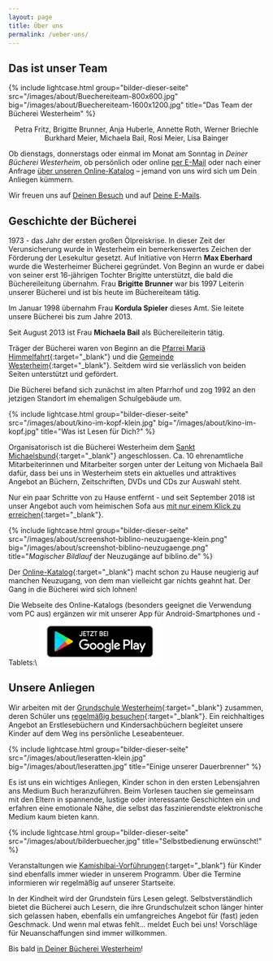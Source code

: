 ```yaml
---
layout: page
title: Über uns
permalink: /ueber-uns/
---
```


## Das ist unser Team

{% include lightcase.html group="bilder-dieser-seite"
      src="/images/about/Buechereiteam-800x600.jpg" 
      big="/images/about/Buechereiteam-1600x1200.jpg" 
      title="Das Team der Bücherei Westerheim" %}
      
<p><center>Petra Fritz, Brigitte Brunner, Anja Huberle, Annette Roth, Werner Briechle<br>
Burkhard Meier, Michaela Bail, Rosi Meier, Lisa Bainger</center></p>

Ob dienstags, donnerstags oder einmal im Monat am Sonntag in _Deiner Bücherei Westerheim_, ob persönlich oder online [per E-Mail](/der-weg-zu-uns/#e-mail-adresse) oder nach einer Anfrage [über unseren Online-Katalog](https://www.biblino.de/westerheim) – jemand von uns wird sich um Dein Anliegen kümmern. 

Wir freuen uns auf [Deinen Besuch](/der-weg-zu-uns/) und auf [Deine E-Mails](/der-weg-zu-uns/#e-mail-adresse). 

## Geschichte der Bücherei
      
1973 - das Jahr der ersten großen Ölpreiskrise. In dieser Zeit der Verunsicherung wurde in Westerheim ein bemerkenswertes Zeichen der Förderung der Lesekultur gesetzt. Auf Initiative von Herrn **Max Eberhard** wurde die Westerheimer Bücherei gegründet. Von Beginn an wurde er dabei von seiner erst 16-jährigen Tochter Brigitte unterstützt, die bald die Büchereileitung übernahm. Frau **Brigitte Brunner** war bis 1997 Leiterin unserer Bücherei und ist bis heute im Büchereiteam tätig. 

Im Januar 1998 übernahm Frau **Kordula Spieler** dieses Amt. Sie leitete unsere Bücherei bis zum Jahre 2013. 

Seit August 2013 ist Frau **Michaela Bail** als Büchereileiterin tätig.

Träger der Bücherei waren von Beginn an die [Pfarrei Mariä Himmelfahrt](https://bistum-augsburg.de/Pfarreien/Mariae-Himmelfahrt_Westerheim){:target="_blank"} und die [Gemeinde Westerheim](http://www.gemeinde-westerheim.de/){:target="_blank"}. Seitdem wird sie verlässlich von beiden Seiten unterstützt und gefördert.

Die Bücherei befand sich zunächst im alten Pfarrhof und zog 1992 an den jetzigen Standort im ehemaligen Schulgebäude um.

{% include lightcase.html group="bilder-dieser-seite"
      src="/images/about/kino-im-kopf-klein.jpg" 
      big="/images/about/kino-im-kopf.jpg" 
      title="Was ist Lesen für Dich?" %}

Organisatorisch ist die Bücherei Westerheim dem [Sankt Michaelsbund](https://www.st-michaelsbund.de/buechereiarbeit.html){:target="_blank"} angeschlossen. Ca. 10 ehrenamtliche Mitarbeiterinnen und Mitarbeiter sorgen unter der Leitung von Michaela Bail dafür, dass bei uns in Westerheim stets ein aktuelles und attraktives Angebot an Büchern, Zeitschriften, DVDs und CDs zur Auswahl steht. 

Nur ein paar Schritte von zu Hause entfernt - und seit September 2018 ist unser Angebot auch vom heimischen Sofa aus [mit nur einem Klick zu erreichen](https://www.biblino.de/westerheim){:target="_blank"}.

{% include lightcase.html group="bilder-dieser-seite"
      src="/images/about/screenshot-biblino-neuzugaenge-klein.png" 
      big="/images/about/screenshot-biblino-neuzugaenge.png" 
      title="<i>Magischer Bildlauf</i> der Neuzugänge auf biblino.de" %}

Der [Online-Katalog](https://www.biblino.de/westerheim){:target="_blank"} macht schon zu Hause neugierig auf manchen Neuzugang, von dem man vielleicht gar nichts geahnt hat. Der Gang in die Bücherei wird sich lohnen!

Die Webseite des Online-Katalogs (besonders geeignet die Verwendung vom PC aus) ergänzen wir mit unserer App für Android-Smartphones und -Tablets:\\
<a href='https://play.google.com/store/apps/details?id=de.meier.burkhard.bibapp'>
  <img alt='Jetzt bei Google Play' src='/images/googleplay.de_badge_web_generic.png' width="240px;" height="auto;"/>
</a>


## Unsere Anliegen

Wir arbeiten mit der [Grundschule Westerheim](http://cms.schule-westerheim.de/){:target="_blank"} zusammen, deren Schüler uns [regelmäßig besuchen](http://cms.schule-westerheim.de/?p=1530){:target="_blank"}. Ein reichhaltiges Angebot an Erstlesebüchern und Kindersachbüchern begleitet unsere Kinder auf dem Weg ins persönliche Leseabenteuer.

{% include lightcase.html group="bilder-dieser-seite"
      src="/images/about/leseratten-klein.jpg" 
      big="/images/about/leseratten.jpg" 
      title="Einige unserer Dauerbrenner" %}


Es ist uns ein wichtiges Anliegen, Kinder schon in den ersten Lebensjahren ans Medium Buch heranzuführen. Beim Vorlesen tauchen sie gemeinsam mit den Eltern in spannende, lustige oder interessante Geschichten ein und erfahren eine emotionale Nähe, die selbst das faszinierendste elektronische Medium kaum bieten kann.

{% include lightcase.html group="bilder-dieser-seite"
      src="/images/about/bilderbuecher.jpg" 
      title="Selbstbedienung erwünscht!" %}

Veranstaltungen wie [Kamishibai-Vorführungen](http://cms.schule-westerheim.de/?p=2191){:target="_blank"} für Kinder sind ebenfalls immer wieder in unserem Programm. Über die Termine informieren wir regelmäßig auf unserer Startseite.

In der Kindheit wird der Grundstein fürs Lesen gelegt. Selbstverständlich bietet die Bücherei auch Lesern, die ihre Grundschulzeit schon länger hinter sich gelassen haben, ebenfalls ein umfangreiches Angebot für (fast) jeden Geschmack. Und wenn mal etwas fehlt... meldet Euch bei uns! Vorschläge für Neuanschaffungen sind immer willkommen.

Bis bald [in Deiner Bücherei Westerheim](/der-weg-zu-uns/)!